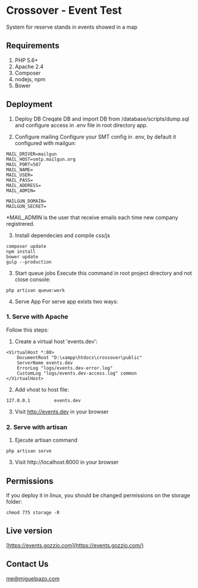 # Crossover - Event Test
System for reserve stands in events showed in a map

## Requirements
1. PHP 5.6+
2. Apache 2.4
3. Composer 
4. nodejs, npm
5. Bower

## Deployment
1. Deploy DB
Creqate DB and import DB from /database/scripts/dump.sql and configure access in .env file in root directory app.

2. Configure mailing
Configure your SMT config in .env, by default it configured with mailgun:
```
MAIL_DRIVER=mailgun
MAIL_HOST=smtp.mailgun.org
MAIL_PORT=587
MAIL_NAME=
MAIL_USER=
MAIL_PASS=
MAIL_ADDRESS=
MAIL_ADMIN=

MAILGUN_DOMAIN=
MAILGUN_SECRET=
```
*MAIL_ADMIN is the user that receive emails each time new company registrered.

3. Install dependecies and compile css/js
```
composer update
npm install
bower update
gulp --production
```

3. Start queue jobs
Execute this command in root project directory and not close console:
```
php artisan queue:work
```

4. Serve App
For serve app exists two ways:

### 1. Serve with Apache
Follow this steps:

1. Create a virtual host 'events.dev':
```
<VirtualHost *:80>
    DocumentRoot "D:\xampp\htdocs\crossover\public"
    ServerName events.dev
    ErrorLog "logs/events.dev-error.log"
    CustomLog "logs/events.dev-access.log" common
</VirtualHost>
```

2. Add vhost to host file:
```
127.0.0.1         events.dev
```

3. Visit http://events.dev in your browser

### 2. Serve with artisan
1. Ejecute artisan command
```
php artisan serve
```

3. Visit http://localhost:8000 in your browser

## Permissions
If you deploy it in linux, you should be changed permissions on the storage folder:
```
chmod 775 storage -R
```

## Live version
[https://events.gozzio.com](https://events.gozzio.com/)

## Contact Us
me@miguelpazo.com